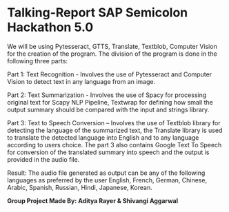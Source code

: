 # Talking-Report SAP Semicolon Hackathon 5.0
We will be using Pytesseract, GTTS, Translate, Textblob, Computer Vision for the creation of the program. 
The division of the program is done in the following three parts:

Part 1:
Text Recognition - Involves the use of Pytesseract and Computer Vision to detect text in any language from an image.

Part 2:
Text Summarization - Involves the use of Spacy for processing original text for Scapy NLP Pipeline,
Textwrap for defining how small the output summary should be compared with the input and strings library.

Part 3:
Text to Speech Conversion – Involves the use of Textblob library for detecting the language of the summarized text,
the Translate library is used to translate the detected language into English and to any language according to users choice. 
The part 3 also contains Google Text To Speech for conversion of the translated summary into speech and the output is provided in the audio file.

Result:
The audio file generated as output can be any of the following languages as preferred by the 
user English, French, German, Chinese, Arabic, Spanish, Russian, Hindi, Japanese, Korean.

**Group Project Made By: Aditya Rayer & Shivangi Aggarwal**
